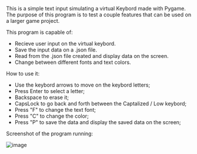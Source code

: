 This is a simple text input simulating a virtual Keybord made with Pygame. The purpose of this program is to test a couple features that can be used on a larger game project.

This program is capable of:
  -  Recieve user input on the virtual keybord.
  -  Save the input data on a .json file.
  -  Read from the .json file created and display data on the screen.
  -  Change between different fonts and text colors.

How to use it:

- Use the keybord arrows to move on the keybord letters;
- Press Enter to select a letter;
- Backspace to erase it;
- CapsLock to go back and forth between the Captalized / Low keybord;
- Press "F" to change the text font;
- Press "C" to change the color;
- Press "P" to save the data and display the saved data on the screen;
  
Screenshot of the program running:

![image](https://github.com/user-attachments/assets/ac5330b1-8b1d-4bd1-aff6-1acb24ce1af6)



